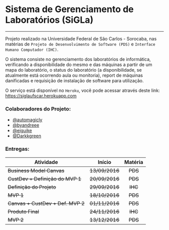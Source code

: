 # Sistema de Gerenciamento de Laboratórios (SiGLa)
---
Projeto realizado na Universidade Federal de São Carlos - Sorocaba, nas matérias de `Projeto de Desenvolvimento de Software (PDS)` e `Interface Humano Computador (IHC)`.

O sistema consiste no gerenciamento dos laboratórios de informática, verificando a disponibilidade do mesmo e das máquinas a partir de um mapa do laboratório, o status do laboratório (a disponibilidade, se atualmente está ocorrendo aula ou monitoria), report de máquinas danificadas e requisição de instalação de software para utilização.

O serviço está disponível no `Heroku`, você pode acessar através deste link:
https://siglaufscar.herokuapp.com

### Colaboradores do Projeto:
- [@automagicly](https://github.com/automagicly)
- [@byandreee](https://github.com/byandreee)
- [@eiguike](https://github.com/eiguike)
- [@Darkkgreen](https://github.com/Darkkgreen)


### Entregas:
|Atividade							|Início      |Matéria	    |
| ----------------------------------|:----------:|:------------:|
|	~~Business Model Canvas~~			| ~~13/09/2016~~ |		~~PDS~~	|
|	~~CustDev + Definição do MVP 1~~	| ~~20/09/2016~~ |		~~PDS~~	|
|	~~Definição do Projeto~~			| ~~29/09/2016~~ |		~~IHC~~		|
|	~~MVP 1~~							| ~~18/10/2016~~ |		~~PDS~~		|
|	~~Canvas + CustDev + Def. MVP 2~~	| ~~01/11/2016~~ |		~~PDS~~		|
|	~~Produto Final~~					| ~~24/11/2016~~ |		~~IHC~~		|
|	~~MVP 2~~							| ~~13/12/2016~~ |		~~PDS~~		|
